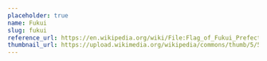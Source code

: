 ```yaml
---
placeholder: true
name: Fukui
slug: fukui
reference_url: https://en.wikipedia.org/wiki/File:Flag_of_Fukui_Prefecture.svg
thumbnail_url: https://upload.wikimedia.org/wikipedia/commons/thumb/5/56/Flag_of_Fukui_Prefecture.svg/120px-Flag_of_Fukui_Prefecture.svg.png
---
```

